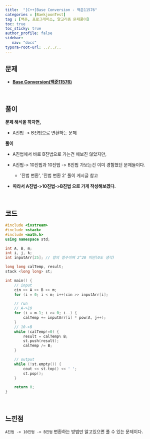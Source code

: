 ```yaml
---
title:  "[C++]Base Conversion - 백준11576"
categories : [BaekjoonTest]
tag : [백준, 프로그래머스, 알고리즘 문제풀이]
toc: true
toc_sticky: true
author_profile: false
sidebar:
   nav: "docs"
typora-root-url: ../../..
---
```




## 문제

* **[Base Conversion(백준11576)](https://www.acmicpc.net/problem/11576)**

<br>

## 풀이

**문제 해석을 하자면,**

* A진법 -> B진법으로 변환하는 문제



**풀이**

* A진법에서 바로 B진법으로 가는건 해보진 않았지만,  
* A진법-> 10진법과 10진법 -> B진법 가보는건 이미 경험했던 문제들이다.
  * '진법 변환', '진법 변환 2' 풀이 게시글 참고

* **따라서 A진법->10진법->B진법 으로 가게 작성해보겠다.**



<br>

## 코드

```c++
#include <iostream>
#include <stack>
#include <math.h>
using namespace std;

int A, B, m;
int i, j, k;
int inputArr[25]; // 양의 정수이며 2^20 미만(0도 생각)

long long calTemp, result;
stack <long long> st;

int main() {
	// input
	cin >> A >> B >> m;
	for (i = 0; i < m; i++)cin >> inputArr[i];

	// run
	// A->10
	for (i = m-1; i >= 0; i--) {
		calTemp += inputArr[i] * pow(A, j++);
	}
	// 10->B
	while (calTemp!=0) {
		result = calTemp% B;
		st.push(result);
		calTemp /= B;
	}

	// output
	while (!st.empty()) {
		cout << st.top() << ' ';
		st.pop();
	}

	return 0;
}
```

<br>

## 느낀점

`A진법 -> 10진법 -> B진법` 변환하는 방법만 알고있으면 풀 수 있는 문제이다.
